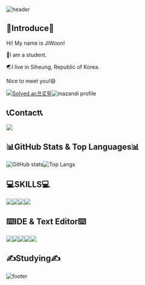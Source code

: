 ![header](https://capsule-render.vercel.app/api?type=waving&section=header&height=200&color=0:5433FF,50:20BDFF,100:A5FECB&animation=twinkling&fontColor=ffffff&fontAlignY=35&fontAlign=75&fontSize=50&text=Welcome!👋)

## 🪪Introduce🪪

Hi! My name is JiWoon!

🏫I am a student.

:earth_asia:I live in Siheung, Republic of Korea.

Nice to meet you!😄

[![Solved.ac프로필](http://mazassumnida.wtf/api/v2/generate_badge?boj=kgu090716)](https://solved.ac/kgu090716)![mazandi profile](http://mazandi.herokuapp.com/api?handle=kgu090716&theme=dark)

## 📞Contact📞

<img src="https://img.shields.io/badge/kgu090716@gmail.com-EA4335?style=for-the-badge&logo=Gmail&logoColor=white">

## 📊GitHub Stats & Top Languages📊

![GitHub stats](https://github-readme-stats.vercel.app/api?username=kgu090716&show_icons=true&theme=dracula)![Top Langs](https://github-readme-stats.vercel.app/api/top-langs/?username=kgu090716&layout=compact&theme=dracula)

## 💻SKILLS💻

<img src="https://img.shields.io/badge/C-A8B9CC?style=for-the-badge&logo=c&logoColor=white"><img src="https://img.shields.io/badge/C++-00599C?style=for-the-badge&logo=cplusplus&logoColor=white"><img src="https://img.shields.io/badge/Python-3776AB?style=for-the-badge&logo=python&logoColor=white"><img src="https://img.shields.io/badge/HTML-E34F26?style=for-the-badge&logo=html5&logoColor=white">

## ⌨️IDE & Text Editor⌨️

<img src="https://img.shields.io/badge/Visual Studio-5C2D91?style=for-the-badge&logo=visualstudio&logoColor=white"><img src="https://img.shields.io/badge/VSCode-007ACC?style=for-the-badge&logo=visualstudiocode&logoColor=white"><img src="https://img.shields.io/badge/PyCharm-000000?style=for-the-badge&logo=pycharm&logoColor=white"><img src="https://img.shields.io/badge/IntelliJ IDEA-000000?style=for-the-badge&logo=intellijidea&logoColor=white"><img src="https://img.shields.io/badge/Vim-019733?style=for-the-badge&logo=vim&logoColor=white">

## ✍️Studying✍️

![footer](https://capsule-render.vercel.app/api?type=Waving&section=footer&height=150&color=0:5433FF,50:20BDFF,100:A5FECB)
